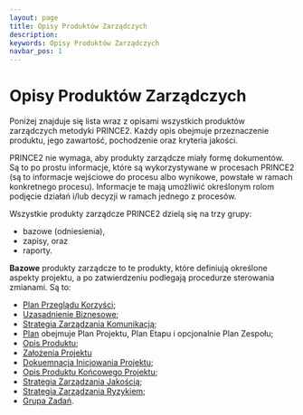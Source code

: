 ```yaml
---
layout: page
title: Opisy Produktów Zarządczych
description:
keywords: Opisy Produktów Zarządczych
navbar_pos: 1
---
```

# Opisy Produktów Zarządczych

Poniżej znajduje się lista wraz z opisami wszystkich produktów zarządczych metodyki PRINCE2. Każdy opis
obejmuje przeznaczenie produktu, jego zawartość, pochodzenie oraz kryteria jakości.

PRINCE2 nie wymaga, aby produkty zarządcze miały formę dokumentów. Są to po prostu informacje, które są
wykorzystywane w procesach PRINCE2 (są to informacje wejściowe do procesu albo wynikowe, powstałe w ramach
konkretnego procesu). Informacje te mają umożliwić określonym rolom podjęcie działań i/lub decyzji w ramach
jednego z procesów.

Wszystkie produkty zarządcze PRINCE2 dzielą się na trzy grupy:

  * bazowe (odniesienia),
  * zapisy, oraz
  * raporty.

**Bazowe** produkty zarządcze to te produkty, które definiują określone aspekty projektu, a po zatwierdzeniu podlegają
procedurze sterowania zmianami. Są to:

  * [Plan Przeglądu Korzyści](/prince2/opisy-produktow-zarzadczych/plan-przegladu-korzysci);
  * [Uzasadnienie Biznesowe](/prince2/opisy-produktow-zarzadczych/uzasadnienie-biznesowe);
  * [Strategia Zarządzania Komunikacją](/prince2/opisy-produktow-zarzadczych/strategia-zarzadzania-komunikacja);
  * [Plan](/prince2/opisy-produktow-zarzadczych/plan) obejmuje Plan Projektu, Plan Etapu i opcjonalnie Plan Zespołu;
  * [Opis Produktu](/prince2/opisy-produktow-zarzadczych/opis-produktu);
  * [Założenia Projektu](/prince2/opisy-produktow-zarzadczych/zalozenia-projektu)
  * [Dokuemnacja Inicjowania Projektu](/prince2/opisy-produktow-zarzadczych/dokumentacja-inicjowania-projektu);
  * [Opis Produktu Końcowego Projektu](/prince2/opisy-produktow-zarzadczych/opis-produktu-koncowego-projektu);
  * [Strategia Zarządzania Jakością](/prince2/opisy-produktow-zarzadczych/strategia-zarzadzania-jakoscia);
  * [Strategia Zarządzania Ryzykiem](/prince2/opisy-produktow-zarzadczych/strategia-zarzadzania-ryzykiem);
  * [Grupa Zadań](/prince2/opisy-produktow-zarzadczych/grupa-zadan).
